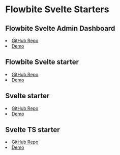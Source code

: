 # Flowbite Svelte Starters


## Flowbite Svelte Admin Dashboard

<List tag="ul" class="space-y-1 my-4">
  <Li><A href="https://github.com/themesberg/flowbite-svelte-admin-dashboard">GitHub Repo</A></Li>
  <Li><A href="https://flowbite-svelte-admin-dashboard.vercel.app/">Demo</A></Li>
</List>

## Flowbite Svelte starter

<List tag="ul" class="space-y-1 my-4">
  <Li><A href="https://github.com/shinokada/flowbite-svelte-starter">GitHub Repo</A></Li>
  <Li><A href="https://flowbite-svelte-starter.vercel.app/">Demo</A></Li>
</List>

## Svelte starter

<List tag="ul" class="space-y-1 my-4">
  <Li><A href="https://github.com/shinokada/svelte-starter">GitHub Repo</A></Li>
  <Li><A href="https://shinokada.github.io/svelte-starter/">Demo</A></Li>
</List>

## Svelte TS starter

<List tag="ul" class="space-y-1 my-4">
  <Li><A href="https://github.com/shinokada/svelte-ts-starter">GitHub Repo</A></Li>
  <Li><A href="https://shinokada.github.io/svelte-ts-starter/">Demo</A></Li>
</List>
